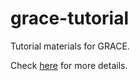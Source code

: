 # grace-tutorial
Tutorial materials for GRACE.

Check [here](https://gracemaker.readthedocs.io/en/latest/gracemaker/tutorials/) for more details.
